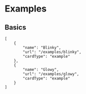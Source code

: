 # Examples

## Basics

```codecard
[
    {
        "name": "Blinky",
        "url": "/examples/blinky",
        "cardType": "example"
    },
    {
        "name": "Glowy",
        "url": "/examples/glowy",
        "cardType": "example"
    }
]
```
